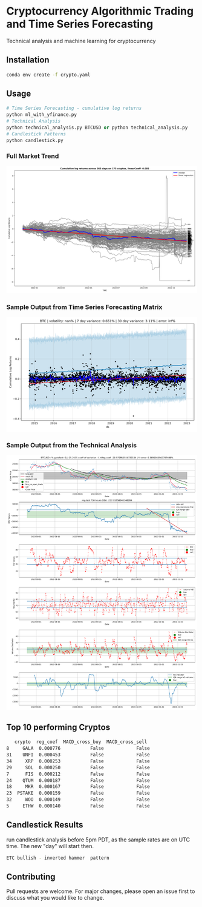 # Cryptocurrency Algorithmic Trading and Time Series Forecasting

Technical analysis and machine learning for cryptocurrency

## Installation
```bash
conda env create -f crypto.yaml
```

## Usage

```python
# Time Series Forecasting - cumulative log returns
python ml_with_yfinance.py
# Technical Analysis
python technical_analysis.py BTCUSD or python technical_analysis.py
# Candlestick Patterns
python candlestick.py
```
### Full Market Trend
![alt text](https://github.com/bszek213/cryptoML/blob/dev/full_market_trend.png)
### Sample Output from Time Series Forecasting Matrix
![alt text](https://github.com/bszek213/cryptoML/blob/dev/forecast_ML/BTC/BTC.png)

### Sample Output from the Technical Analysis
![alt text](https://github.com/bszek213/cryptoML/blob/dev/technical_analysis/BTCUSD.png)

## Top 10 performing Cryptos
```bash
   crypto  reg_coef  MACD_cross_buy  MACD_cross_sell
8     GALA  0.000776           False            False
31    UNFI  0.000453           False            False
34     XRP  0.000253           False            False
29     SOL  0.000250           False            False
7      FIS  0.000212           False            False
24    QTUM  0.000187           False            False
18     MKR  0.000167           False            False
23  PSTAKE  0.000159           False            False
32     WOO  0.000149           False            False
5     ETHW  0.000140           False            False
```
## Candlestick Results
run candlestick analysis before 5pm PDT, as the sample rates are on UTC time. The
new "day" will start then.
```bash
ETC bullish - inverted hammer  pattern
```
## Contributing
Pull requests are welcome. For major changes, please open an issue first to discuss what you would like to change.
